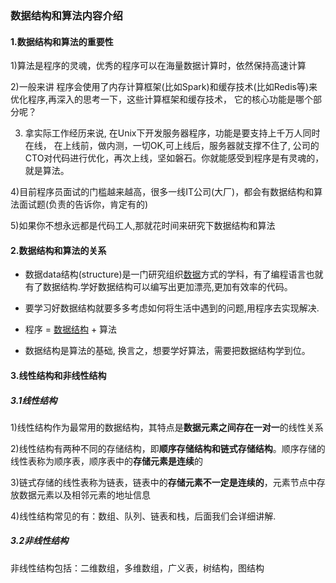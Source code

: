 ### 数据结构和算法内容介绍

#### 1.数据结构和算法的重要性

1)算法是程序的灵魂，优秀的程序可以在海量数据计算时，依然保持高速计算

2)一般来讲 程序会使用了内存计算框架(比如Spark)和缓存技术(比如Redis等)来优化程序,再深入的思考一下，这些计算框架和缓存技术， 它的核心功能是哪个部分呢？

3) 拿实际工作经历来说, 在Unix下开发服务器程序，功能是要支持上千万人同时在线， 在上线前，做内测，一切OK,可上线后，服务器就支撑不住了, 公司的CTO对代码进行优化，再次上线，坚如磐石。你就能感受到程序是有灵魂的，就是算法。

4)目前程序员面试的门槛越来越高，很多一线IT公司(大厂)，都会有数据结构和算法面试题(负责的告诉你，肯定有的)

5)如果你不想永远都是代码工人,那就花时间来研究下数据结构和算法

#### 2.数据结构和算法的关系

- 数据data结构(structure)是一门研究组织[数](https://baike.baidu.com/item/数据)[据](https://baike.baidu.com/item/数据)方式的学科，有了编程语言也就有了数据结构.学好数据结构可以编写出更加漂亮,更加有效率的代码。

- 要学习好数据结构就要多多考虑如何将生活中遇到的问题,用程序去实现解决.

- 程序 = [数](https://www.baidu.com/s?wd=数据结构&tn=SE_PcZhidaonwhc_ngpagmjz&rsv_dl=gh_pc_zhidao)[据结](https://www.baidu.com/s?wd=数据结构&tn=SE_PcZhidaonwhc_ngpagmjz&rsv_dl=gh_pc_zhidao)[构](https://www.baidu.com/s?wd=数据结构&tn=SE_PcZhidaonwhc_ngpagmjz&rsv_dl=gh_pc_zhidao) + 算法

- 数据结构是算法的基础, 换言之，想要学好算法，需要把数据结构学到位。

#### 3.线性结构和非线性结构

  ##### 3.1线性结构

1)线性结构作为最常用的数据结构，其特点是**数据元素之间存在一对一**的线性关系

2)线性结构有两种不同的存储结构，即**顺序存储结构和链式存储结构**。顺序存储的线性表称为顺序表，顺序表中的**存储元素是连续**的

3)链式存储的线性表称为链表，链表中的**存储元素不一定是连续的**，元素节点中存放数据元素以及相邻元素的地址信息

4)线性结构常见的有：数组、队列、链表和栈，后面我们会详细讲解.

##### 3.2非线性结构

非线性结构包括：二维数组，多维数组，广义表，树结构，图结构